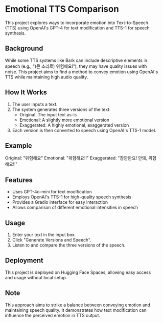 # Emotional TTS Comparison

This project explores ways to incorporate emotion into Text-to-Speech (TTS) using OpenAI's GPT-4 for text modification and TTS-1 for speech synthesis.

## Background

While some TTS systems like Bark can include descriptive elements in speech (e.g., "(큰 소리로) 위험해요!"), they may have quality issues with noise. This project aims to find a method to convey emotion using OpenAI's TTS while maintaining high audio quality.

## How It Works

1. The user inputs a text.
2. The system generates three versions of the text:
   - Original: The input text as-is
   - Emotional: A slightly more emotional version
   - Exaggerated: A highly emotional, exaggerated version
3. Each version is then converted to speech using OpenAI's TTS-1 model.

## Example

Original: "위험해요"
Emotional: "위험해요!!"
Exaggerated: "잠깐만요! 안돼, 위험해요!!"

## Features

- Uses GPT-4o-mini for text modification
- Employs OpenAI's TTS-1 for high-quality speech synthesis
- Provides a Gradio interface for easy interaction
- Allows comparison of different emotional intensities in speech

## Usage

1. Enter your text in the input box.
2. Click "Generate Versions and Speech".
3. Listen to and compare the three versions of the speech.

## Deployment

This project is deployed on Hugging Face Spaces, allowing easy access and usage without local setup.

## Note

This approach aims to strike a balance between conveying emotion and maintaining speech quality. It demonstrates how text modification can influence the perceived emotion in TTS output.

